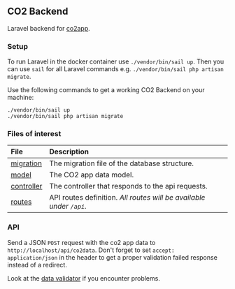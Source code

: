 ## CO2 Backend
Laravel backend for [co2app](https://github.com/CodeforKarlsruhe/co2app).

### Setup
To run Laravel in the docker container use `./vendor/bin/sail up`. Then you can use `sail` for all Laravel commands e.g. `./vendor/bin/sail php artisan migrate`.

Use the following commands to get a working CO2 Backend on your machine:
```
./vendor/bin/sail up
./vendor/bin/sail php artisan migrate
```

### Files of interest
|File|Description|
|:---|:---|
|[migration](./database/migrations/2022_06_21_162548_create_co2_data_table.php)| The migration file of the database structure.|
|[model](./app/Models/CO2Data.php)| The CO2 app data model.|
|[controller](./app/Http/Controllers/CO2DataController.php)| The controller that responds to the api requests.|
|[routes](./routes/api.php)| API routes definition. *All routes will be available under `/api`.* |

### API
Send a JSON `POST` request with the co2 app data to `http://localhost/api/co2data`. Don't forget to set `accept: application/json` in the header to get a proper validation failed response instead of a redirect.

Look at the [data validator](./app/Http/Controllers/CO2DataController.php) if you encounter problems.
